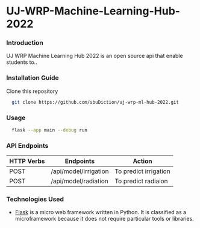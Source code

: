 # UJ-WRP-Machine-Learning-Hub-2022

### Introduction

UJ WRP Machine Learning Hub 2022 is an open source api that enable students to..

<!-- ### Project Support Features
* Users can signup and login to their accounts
* Public (non-authenticated) users can access all causes on the platform
* Authenticated users can access all causes as well as create a new cause, edit their created cause and also delete what they've created. -->

### Installation Guide

Clone this repository

```bash
  git clone https://github.com/sbuDiction/uj-wrp-ml-hub-2022.git
```

<!-- * Clone this repository [here](https://github.com/blackdevelopa/ProjectSupport.git).
* The develop branch is the most stable branch at any given time, ensure you're working from it.
* Run npm install to install all dependencies
* You can either work with the default mLab database or use your locally installed MongoDB. Do configure to your choice in the application entry file.
* Create an .env file in your project root folder and add your variables. See .env.sample for assistance. -->

### Usage
<!-- Start the server -->

```bash
  flask --app main --debug run
```

<!-- * Run npm start:dev to start the application.
* Connect to the API using Postman on port 7066. -->

### API Endpoints

| HTTP Verbs | Endpoints             | Action                |
| ---------- | --------------------- | --------------------- |
| POST       | /api/model/irrigation | To predict irrigation |
| POST       | /api/model/radiation  | To predict radiaion   |

### Technologies Used

- [Flask](https://nodejs.org/) is a micro web framework written in Python. It is classified as a microframework because it does not require particular tools or libraries.

<!-- ### Authors

- [Black Developa](https://github.com/blackdevelopa)
- ![alt text](https://avatars0.githubusercontent.com/u/29962968?s=400&u=7753a408ed02e51f88a13a5d11014484bc4d80ee&v=4)
  -->